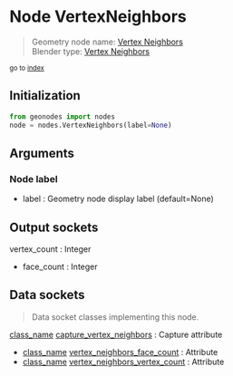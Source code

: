 
# Node VertexNeighbors

> Geometry node name: [Vertex Neighbors](https://docs.blender.org/manual/en/latest/modeling/geometry_nodes/material/vertex_neighbors.html)<br>
  Blender type: [Vertex Neighbors](https://docs.blender.org/api/current/bpy.types.GeometryNodeInputMeshVertexNeighbors.html)
  
<sub>go to [index](/docs/index.md)</sub>

## Initialization

```python
from geonodes import nodes
node = nodes.VertexNeighbors(label=None)
```



## Arguments


### Node label

- label : Geometry node display label (default=None)

## Output sockets

vertex_count : Integer
- face_count : Integer

## Data sockets

> Data socket classes implementing this node.
  
[class_name](/docs/sockets/Mesh.md) [capture_vertex_neighbors](/docs/sockets/Mesh.md#capture_vertex_neighbors) : Capture attribute
- [class_name](/docs/sockets/Mesh.md) [vertex_neighbors_face_count](/docs/sockets/Mesh.md#vertex_neighbors_face_count) : Attribute
- [class_name](/docs/sockets/Mesh.md) [vertex_neighbors_vertex_count](/docs/sockets/Mesh.md#vertex_neighbors_vertex_count) : Attribute
  
